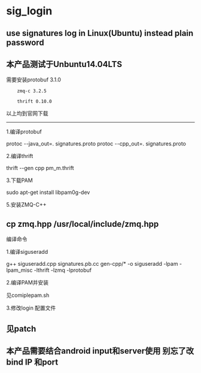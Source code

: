 # sig_login
use signatures log in Linux(Ubuntu) instead plain password
---------------------
本产品测试于Unbuntu14.04LTS
---------------------
需要安装protobuf 3.1.0

        zmq-c 3.2.5

		thrift 0.10.0

以上均到官网下载

----------------------
1.编译protobuf

 protoc --java_out=. signatures.proto
 protoc --cpp_out=. signatures.proto

2.编译thrift

  thrift --gen cpp pm_m.thrift

3.下载PAM
  
sudo apt-get install libpam0g-dev

5.安装ZMQ-C++

cp zmq.hpp /usr/local/include/zmq.hpp 
-----------------------------------------
编译命令

1.编译siguseradd

g++ siguseradd.cpp signatures.pb.cc gen-cpp/* -o siguseradd -lpam -lpam_misc -lthrift -lzmq -lprotobuf

2.编译PAM并安装

见comiplepam.sh

3.修改login 配置文件

见patch
----------------------------------------
本产品需要结合android input和server使用
别忘了改bind IP 和port
---------------------------------------
